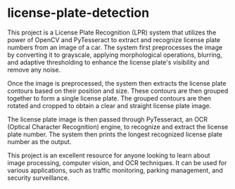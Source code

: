 # license-plate-detection
This project is a License Plate Recognition (LPR) system that utilizes the power of OpenCV and PyTesseract to extract and recognize license plate numbers from an image of a car. The system first preprocesses the image by converting it to grayscale, applying morphological operations, blurring, and adaptive thresholding to enhance the license plate's visibility and remove any noise.

Once the image is preprocessed, the system then extracts the license plate contours based on their position and size. These contours are then grouped together to form a single license plate. The grouped contours are then rotated and cropped to obtain a clear and straight license plate image.

The license plate image is then passed through PyTesseract, an OCR (Optical Character Recognition) engine, to recognize and extract the license plate number. The system then prints the longest recognized license plate number as the output.

This project is an excellent resource for anyone looking to learn about image processing, computer vision, and OCR techniques. It can be used for various applications, such as traffic monitoring, parking management, and security surveillance.
